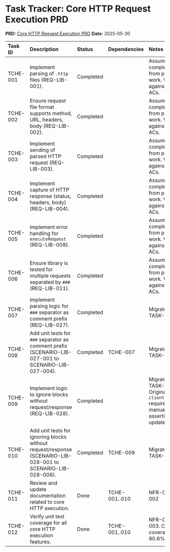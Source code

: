 # Task Tracker: Core HTTP Request Execution PRD

**PRD:** [Core HTTP Request Execution PRD](./core_http_execution_prd.md)
**Date:** 2025-05-30

| Task ID | Description                                                                                                | Status    | Dependencies | Notes                                                                                                |
| :------ | :--------------------------------------------------------------------------------------------------------- | :-------- | :----------- | :--------------------------------------------------------------------------------------------------- |
| TCHE-001| Implement parsing of `.http` files (REQ-LIB-001).                                                          | Completed |              | Assumed completed from prior work. Verify against PRD ACs.                                         |
| TCHE-002| Ensure request file format supports method, URL, headers, body (REQ-LIB-002).                              | Completed |              | Assumed completed from prior work. Verify against PRD ACs.                                         |
| TCHE-003| Implement sending of parsed HTTP request (REQ-LIB-003).                                                    | Completed |              | Assumed completed from prior work. Verify against PRD ACs.                                         |
| TCHE-004| Implement capture of HTTP response (status, headers, body) (REQ-LIB-004).                                  | Completed |              | Assumed completed from prior work. Verify against PRD ACs.                                         |
| TCHE-005| Implement error handling for `executeRequest` (REQ-LIB-008).                                               | Completed |              | Assumed completed from prior work. Verify against PRD ACs.                                         |
| TCHE-006| Ensure library is tested for multiple requests separated by `###` (REQ-LIB-011).                             | Completed |              | Assumed completed from prior work. Verify against PRD ACs.                                         |
| TCHE-007| Implement parsing logic for `###` separator as comment prefix (REQ-LIB-027).                                 | Completed |              | Migrated from TASK-073.                                                                              |
| TCHE-008| Add unit tests for `###` separator as comment prefix (SCENARIO-LIB-027-001 to SCENARIO-LIB-027-004).         | Completed | TCHE-007     | Migrated from TASK-074.                                                                              |
| TCHE-009| Implement logic to ignore blocks without request/response (REQ-LIB-028).                                   | Completed |              | Migrated from TASK-075. Original note: `client_test.go` requires manual assertion updates. |
| TCHE-010| Add unit tests for ignoring blocks without request/response (SCENARIO-LIB-028-001 to SCENARIO-LIB-028-006). | Completed | TCHE-009     | Migrated from TASK-076.                                                                              |
| TCHE-011| Review and update documentation related to core HTTP execution.                                              | Done      | TCHE-001..010| NFR-CHE-002                                                                                        |
| TCHE-012| Verify unit test coverage for all core HTTP execution features.                                            | Done      | TCHE-001..010| NFR-CHE-003. Current coverage 90.6%.                                                               | 
